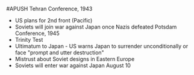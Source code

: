 #APUSH 
Tehran Conference, 1943
- US plans for 2nd front (Pacific)
- Soviets will join war against Japan once Nazis defeated
Potsdam Conference, 1945
- Trinity Test
- Ultimatum to Japan - US warns Japan to surrender unconditionally or face "prompt and utter destruction"
- Mistrust about Soviet designs in Eastern Europe
- Soviets will enter war against Japan August 10